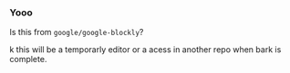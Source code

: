 ### Yooo
Is this from `google/google-blockly`?

k this will be a temporarly editor or a acess in another repo when bark is complete.
